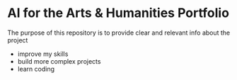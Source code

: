 # AI for the Arts & Humanities Portfolio

The purpose of this repository is to provide clear and relevant info about the project

* improve my skills
* build more complex projects
* learn coding

